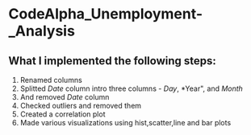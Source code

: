 # CodeAlpha_Unemployment-_Analysis
## What I implemented the following steps:
1. Renamed columns
2. Splitted *Date* column intro three columns - *Day*, *Year", and *Month*
3. And removed *Date* column
4. Checked outliers and removed them 
5. Created a correlation plot
6. Made various visualizations using hist,scatter,line and bar plots